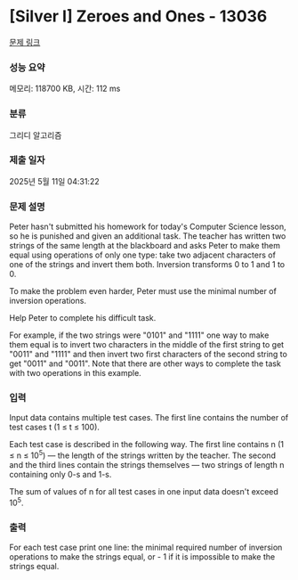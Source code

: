 # [Silver I] Zeroes and Ones - 13036 

[문제 링크](https://www.acmicpc.net/problem/13036) 

### 성능 요약

메모리: 118700 KB, 시간: 112 ms

### 분류

그리디 알고리즘

### 제출 일자

2025년 5월 11일 04:31:22

### 문제 설명

<p>Peter hasn't submitted his homework for today's Computer Science lesson, so he is punished and given an additional task. The teacher has written two strings of the same length at the blackboard and asks Peter to make them equal using operations of only one type: take two adjacent characters of one of the strings and invert them both. Inversion transforms 0 to 1 and 1 to 0.</p>

<p>To make the problem even harder, Peter must use the minimal number of inversion operations.</p>

<p>Help Peter to complete his difficult task.</p>

<p>For example, if the two strings were "0101" and "1111" one way to make them equal is to invert two characters in the middle of the first string to get "0011" and "1111" and then invert two first characters of the second string to get "0011" and "0011". Note that there are other ways to complete the task with two operations in this example.</p>

### 입력 

 <p>Input data contains multiple test cases. The first line contains the number of test cases t (1 ≤ t ≤ 100).</p>

<p>Each test case is described in the following way. The first line contains n (1 ≤ n ≤ 10<sup>5</sup>) — the length of the strings written by the teacher. The second and the third lines contain the strings themselves — two strings of length n containing only 0-s and 1-s.</p>

<p>The sum of values of n for all test cases in one input data doesn't exceed 10<sup>5</sup>.</p>

### 출력 

 <p>For each test case print one line: the minimal required number of inversion operations to make the strings equal, or - 1 if it is impossible to make the strings equal.</p>

<p> </p>

